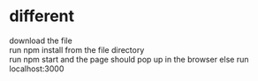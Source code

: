 # different
download the file  
run npm install from the file directory  
run npm start and the page should pop up in the browser else run localhost:3000
